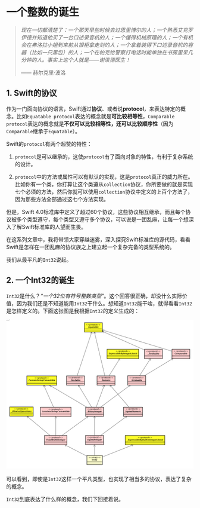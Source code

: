 # 一个整数的诞生

>*现在一切都清楚了：一个那天早些时候去过思里博尔的人；一个熟悉艾克罗伊德并知道他买了一台口述录音机的人；一个懂得机械原理的人；一个有机会在弗洛拉小姐到来前从银柜拿走剑的人；一个拿着装得下口述录音机的容器（比如一只黑包）的人；一个在帕克给警察打电话时能单独在书房里呆几分钟的人。事实上这个人就是——谢泼德医生！*
>
> —— 赫尔克里·波洛 

## 1. Swift的协议

作为一门面向协议的语言，Swift通过**协议**、或者说**protocol**，来表达特定的概念。比如`Equatable protocol`表达的概念就是**可比较相等性**，`Comparable protocol`表达的概念就是**不仅可以比较相等性，还可以比较顺序性**（因为`Comparable`继承于`Equatable`）。

Swift的`protocol`有两个超赞的特性：

1. `protocol`是可以继承的，这使`protocol`有了面向对象的特性，有利于复杂系统的设计。

2. `protocol`中的方法或属性可以有默认的实现，这是`protocol`真正的威力所在。比如你有一个类，你打算让这个类遵从`collection`协议，你所要做的就是实现七个必须的方法，然后你就可以使用`collection`协议中定义的上百个方法了，因为那些方法全部通过这七个方法实现。

但是，Swift 4.0标准库中定义了超过60个协议，这些协议相互继承，而且每个协议被多个类型遵守，每个类型又遵守多个协议，可以说是一团乱麻，让每一个想深入了解Swift标准库的人望而生畏。

在这系列文章中，我将带领大家穿越迷雾，深入探究Swift标准库的源代码，看看Swift是怎样在一团乱麻的协议族之上建立起一个复杂完备的类型系统的。

我们从最平凡的`Int32`说起。

## 2. 一个Int32的诞生

`Int32`是什么？*“一个32位有符号整数类型”*。这个回答很正确，却没什么实际价值，因为我们还是不知道能用`Int32`干什么。想知道`Int32`能干啥，就得看看`Int32`是怎样定义的。下面这张图是我根据`Int32`的定义生成的：

![](/assets/Int32_hierarchy.png)

可以看到，即使是`Int32`这样一个平凡类型，也实现了相当多的协议，表达了复杂的概念。

`Int32`到底表达了什么样的概念，我们下回接着说。

